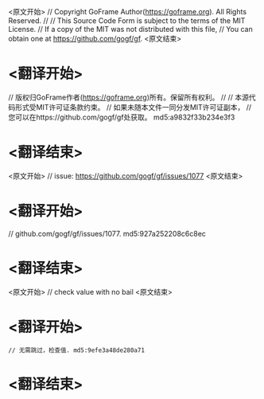 
<原文开始>
// Copyright GoFrame Author(https://goframe.org). All Rights Reserved.
//
// This Source Code Form is subject to the terms of the MIT License.
// If a copy of the MIT was not distributed with this file,
// You can obtain one at https://github.com/gogf/gf.
<原文结束>

# <翻译开始>
// 版权归GoFrame作者(https://goframe.org)所有。保留所有权利。
//
// 本源代码形式受MIT许可证条款约束。
// 如果未随本文件一同分发MIT许可证副本，
// 您可以在https://github.com/gogf/gf处获取。 md5:a9832f33b234e3f3
# <翻译结束>


<原文开始>
// issue: https://github.com/gogf/gf/issues/1077
<原文结束>

# <翻译开始>
// github.com/gogf/gf/issues/1077. md5:927a252208c6c8ec
# <翻译结束>


<原文开始>
// check value with no bail
<原文结束>

# <翻译开始>
	// 无需跳过，检查值. md5:9efe3a48de280a71
# <翻译结束>


